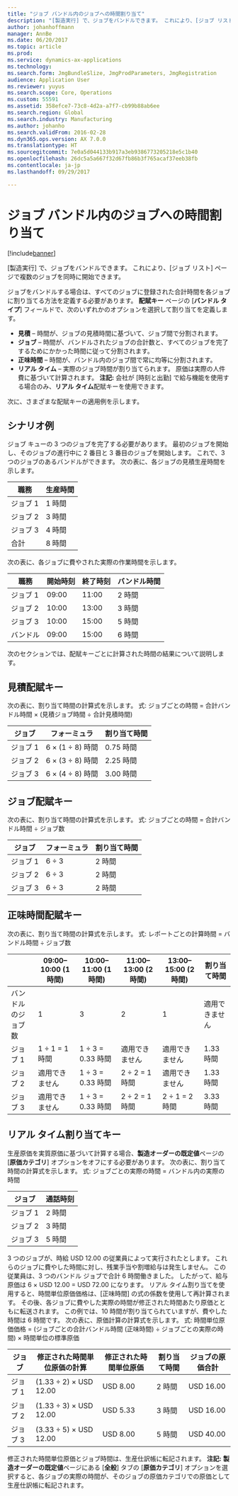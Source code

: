 ```yaml
---
title: "ジョブ バンドル内のジョブへの時間割り当て"
description: "[製造実行] で、ジョブをバンドルできます。 これにより、[ジョブ リスト] ページで複数のジョブを同時に開始できます。"
author: johanhoffmann
manager: AnnBe
ms.date: 06/20/2017
ms.topic: article
ms.prod: 
ms.service: dynamics-ax-applications
ms.technology: 
ms.search.form: JmgBundleSlize, JmgProdParameters, JmgRegistration
audience: Application User
ms.reviewer: yuyus
ms.search.scope: Core, Operations
ms.custom: 55591
ms.assetid: 358efce7-73c8-4d2a-a7f7-cb99b88ab6ee
ms.search.region: Global
ms.search.industry: Manufacturing
ms.author: johanho
ms.search.validFrom: 2016-02-28
ms.dyn365.ops.version: AX 7.0.0
ms.translationtype: HT
ms.sourcegitcommit: 7e0a5d044133b917a3eb9386773205218e5c1b40
ms.openlocfilehash: 26dc5a5a667f32d67fb86b3f765acaf37eeb38fb
ms.contentlocale: ja-jp
ms.lasthandoff: 09/29/2017

---
```


# <a name="allocate-time-to-jobs-in-a-job-bundle"></a>ジョブ バンドル内のジョブへの時間割り当て

[!include[banner](../includes/banner.md)]


[製造実行] で、ジョブをバンドルできます。 これにより、[ジョブ リスト] ページで複数のジョブを同時に開始できます。

ジョブをバンドルする場合は、すべてのジョブに登録された合計時間を各ジョブに割り当てる方法を定義する必要があります。 **配賦キー** ページの [**バンドル タイプ**] フィールドで、次のいずれかのオプションを選択して割り当てを定義します。

-   **見積** – 時間が、ジョブの見積時間に基づいて、ジョブ間で分割されます。
-   **ジョブ** – 時間が、バンドルされたジョブの合計数と、すべてのジョブを完了するためにかかった時間に従って分割されます。
-   **正味時間** – 時間が、バンドル内のジョブ間で常に均等に分割されます。
-   **リアル タイム** – 実際のジョブ時間が割り当てられます。 原価は実際の人件費に基づいて計算されます。 **注記:** 会社が [時刻と出勤] で給与機能を使用する場合のみ、**リアル タイム**配賦キーを使用できます。

次に、さまざまな配賦キーの適用例を示します。

## <a name="example-scenario"></a>シナリオ例
ジョブ キューの 3 つのジョブを完了する必要があります。 最初のジョブを開始し、そのジョブの進行中に 2 番目と 3 番目のジョブを開始します。 これで、3 つのジョブのあるバンドルができます。 次の表に、各ジョブの見積生産時間を示します。

| 職務   | 生産時間 |
|-------|-----------------|
| ジョブ 1 | 1 時間          |
| ジョブ 2 | 3 時間         |
| ジョブ 3 | 4 時間         |
| 合計 | 8 時間         |

次の表に、各ジョブに費やされた実際の作業時間を示します。

| 職務    | 開始時刻 | 終了時刻 | バンドル時間 |
|--------|------------|----------|-------------|
| ジョブ 1  | 09:00      | 11:00    | 2 時間     |
| ジョブ 2  | 10:00      | 13:00    | 3 時間     |
| ジョブ 3  | 10:00      | 15:00    | 5 時間     |
| バンドル | 09:00      | 15:00    | 6 時間     |

次のセクションでは、配賦キーごとに計算された時間の結果について説明します。

## <a name="estimation-allocation-key"></a>見積配賦キー
次の表に、割り当て時間の計算式を示します。 式: ジョブごとの時間 = 合計バンドル時間 × (見積ジョブ時間 ÷ 合計見積時間)

| ジョブ   | フォーミュラ           | 割り当て時間 |
|-------|-------------------|----------------|
| ジョブ 1 | 6 × (1 ÷ 8) 時間 | 0.75 時間      |
| ジョブ 2 | 6 × (3 ÷ 8) 時間 | 2.25 時間     |
| ジョブ 3 | 6 × (4 ÷ 8) 時間 | 3.00 時間     |

## <a name="jobs-allocation-key"></a>ジョブ配賦キー
次の表に、割り当て時間の計算式を示します。 式: ジョブごとの時間 = 合計バンドル時間 ÷ ジョブ数

| ジョブ   | フォーミュラ | 割り当て時間 |
|-------|---------|----------------|
| ジョブ 1 | 6 ÷ 3   | 2 時間        |
| ジョブ 2 | 6 ÷ 3   | 2 時間        |
| ジョブ 3 | 6 ÷ 3   | 2 時間        |

## <a name="net-time-allocation-key"></a>正味時間配賦キー
次の表に、割り当て時間の計算式を示します。 式: レポートごとの計算時間 = バンドル時間 ÷ ジョブ数

|                              | 09:00–10:00 (1 時間) | 10:00–11:00 (1 時間) | 11:00–13:00 (2 時間) | 13:00–15:00 (2 時間) | 割り当て時間 |
|------------------------------|----------------------|----------------------|-----------------------|-----------------------|----------------|
| バンドルのジョブ数 | 1                    | 3                    | 2                     | 1                     | 適用できません |
| ジョブ 1                        | 1 ÷ 1 = 1 時間       | 1 ÷ 3 = 0.33 時間    | 適用できません        | 適用できません        | 1.33 時間     |
| ジョブ 2                        | 適用できません       | 1 ÷ 3 = 0.33 時間    | 2 ÷ 2 = 1 時間        | 適用できません        | 1.33 時間     |
| ジョブ 3                        | 適用できません       | 1 ÷ 3 = 0.33 時間    | 2 ÷ 2 = 1 時間        | 2 ÷ 1 = 2 時間       | 3.33 時間     |

## <a name="real-time-allocation-key"></a>リアル タイム割り当てキー
生産原価を実質原価に基づいて計算する場合、**製造オーダーの既定値**ページの [**原価カテゴリ**] オプションをオフにする必要があります。 次の表に、割り当て時間の計算式を示します。 式: ジョブごとの実際の時間 = バンドル内の実際の時間

| ジョブ   | 通話時刻 |
|-------|-------------|
| ジョブ 1 | 2 時間     |
| ジョブ 2 | 3 時間     |
| ジョブ 3 | 5 時間     |

3 つのジョブが、時給 USD 12.00 の従業員によって実行されたとします。 これらのジョブに費やした時間に対し、残業手当や割増給与は発生しません。 この従業員は、3 つのバンドル ジョブで合計 6 時間働きました。 したがって、給与原価は 6 × USD 12.00 = USD 72.00 になります。 リアル タイム割り当てを使用すると、時間単位原価価格は、[正味時間] の式の係数を使用して再計算されます。 その後、各ジョブに費やした実際の時間が修正された時間あたり原価とともに転送されます。 この例では、10 時間が割り当てられていますが、費やした時間は 6 時間です。 次の表に、原価計算の計算式を示します。 式: 時間単位原価価格 = (ジョブごとの合計バンドル時間 (正味時間) ÷ ジョブごとの実際の時間) × 時間単位の標準原価

| ジョブ   | 修正された時間単位原価の計算 | 修正された時間単位原価 | 割り当て時間 | ジョブの原価合計 |
|-------|----------------------------------------|-------------------------|----------------|-------------------|
| ジョブ 1 | (1.33 ÷ 2) × USD 12.00                 | USD 8.00                | 2 時間        | USD 16.00         |
| ジョブ 2 | (1.33 ÷ 3) × USD 12.00                 | USD 5.33                | 3 時間        | USD 16.00         |
| ジョブ 3 | (3.33 ÷ 5) × USD 12.00                 | USD 8.00                | 5 時間        | USD 40.00         |

修正された時間単位原価とジョブ時間は、生産仕訳帳に転記されます。 **注記:** **製造オーダーの既定値**ページにある [**全般**] タブの [**原価カテゴリ**] オプションを選択すると、各ジョブの実際の時間が、そのジョブの原価カテゴリでの原価として生産仕訳帳に転記されます。




